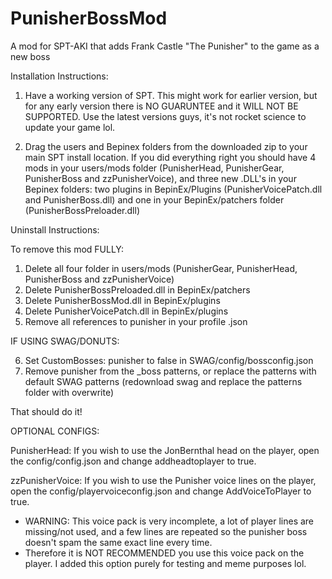 # PunisherBossMod
A mod for SPT-AKI that adds Frank Castle "The Punisher" to the game as a new boss



Installation Instructions:

1. Have a working version of SPT. This might work for earlier version, but for any early version there is NO GUARUNTEE and it WILL NOT BE SUPPORTED. Use the latest versions guys, it's not rocket science to update your game lol.

2. Drag the users and Bepinex folders from the downloaded zip to your main SPT install location. If you did everything right you should have 4 mods in your users/mods folder (PunisherHead, PunisherGear, PunisherBoss and zzPunisherVoice), and three new .DLL's in your Bepinex folders: two plugins in BepinEx/Plugins (PunisherVoicePatch.dll and PunisherBoss.dll) and one in your BepinEx/patchers folder (PunisherBossPreloader.dll)



Uninstall Instructions:

To remove this mod FULLY:
1. Delete all four folder in users/mods (PunisherGear, PunisherHead, PunisherBoss and zzPunisherVoice)
2. Delete PunisherBossPreloaded.dll in BepinEx/patchers
3. Delete PunisherBossMod.dll in BepinEx/plugins
4. Delete PunisherVoicePatch.dll in BepinEx/plugins
5. Remove all references to punisher in your profile .json

IF USING SWAG/DONUTS:

6. Set CustomBosses: punisher to false in SWAG/config/bossconfig.json
7. Remove punisher from the _boss patterns, or replace the patterns with default SWAG patterns (redownload swag and replace the patterns folder with overwrite)

That should do it!



OPTIONAL CONFIGS:

PunisherHead: If you wish to use the JonBernthal head on the player, open the config/config.json and change addheadtoplayer to true.

zzPunisherVoice: If you wish to use the Punisher voice lines on the player, open the config/playervoiceconfig.json and change AddVoiceToPlayer to true. 

- WARNING: This voice pack is very incomplete, a lot of player lines are missing/not used, and a few lines are repeated so the punisher boss doesn't spam the same exact line every time.
- Therefore it is NOT RECOMMENDED you use this voice pack on the player. I added this option purely for testing and meme purposes lol.
